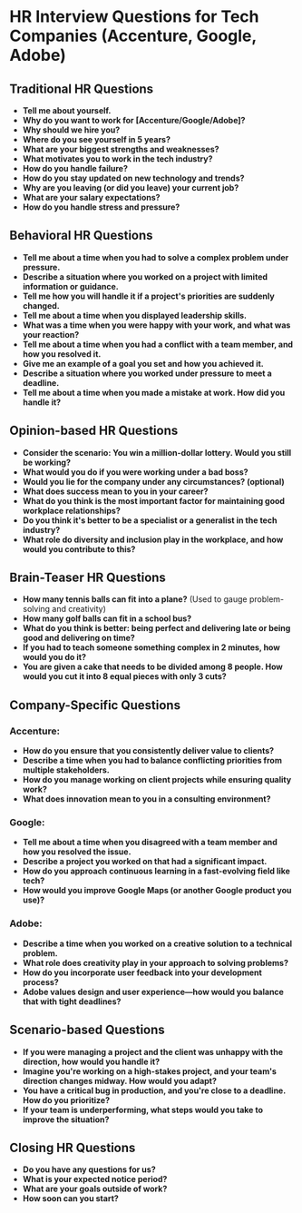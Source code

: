 # HR Interview Questions for Tech Companies (Accenture, Google, Adobe)

## Traditional HR Questions
- **Tell me about yourself.**
- **Why do you want to work for [Accenture/Google/Adobe]?**
- **Why should we hire you?**
- **Where do you see yourself in 5 years?**
- **What are your biggest strengths and weaknesses?**
- **What motivates you to work in the tech industry?**
- **How do you handle failure?**
- **How do you stay updated on new technology and trends?**
- **Why are you leaving (or did you leave) your current job?**
- **What are your salary expectations?**
- **How do you handle stress and pressure?**

## Behavioral HR Questions
- **Tell me about a time when you had to solve a complex problem under pressure.**
- **Describe a situation where you worked on a project with limited information or guidance.**
- **Tell me how you will handle it if a project's priorities are suddenly changed.**
- **Tell me about a time when you displayed leadership skills.**
- **What was a time when you were happy with your work, and what was your reaction?**
- **Tell me about a time when you had a conflict with a team member, and how you resolved it.**
- **Give me an example of a goal you set and how you achieved it.**
- **Describe a situation where you worked under pressure to meet a deadline.**
- **Tell me about a time when you made a mistake at work. How did you handle it?**

## Opinion-based HR Questions
- **Consider the scenario: You win a million-dollar lottery. Would you still be working?**
- **What would you do if you were working under a bad boss?**
- **Would you lie for the company under any circumstances? (optional)**
- **What does success mean to you in your career?**
- **What do you think is the most important factor for maintaining good workplace relationships?**
- **Do you think it's better to be a specialist or a generalist in the tech industry?**
- **What role do diversity and inclusion play in the workplace, and how would you contribute to this?**

## Brain-Teaser HR Questions
- **How many tennis balls can fit into a plane?** (Used to gauge problem-solving and creativity)
- **How many golf balls can fit in a school bus?**
- **What do you think is better: being perfect and delivering late or being good and delivering on time?**
- **If you had to teach someone something complex in 2 minutes, how would you do it?**
- **You are given a cake that needs to be divided among 8 people. How would you cut it into 8 equal pieces with only 3 cuts?**

## Company-Specific Questions

### **Accenture:**
- **How do you ensure that you consistently deliver value to clients?**
- **Describe a time when you had to balance conflicting priorities from multiple stakeholders.**
- **How do you manage working on client projects while ensuring quality work?**
- **What does innovation mean to you in a consulting environment?**

### **Google:**
- **Tell me about a time when you disagreed with a team member and how you resolved the issue.**
- **Describe a project you worked on that had a significant impact.**
- **How do you approach continuous learning in a fast-evolving field like tech?**
- **How would you improve Google Maps (or another Google product you use)?**

### **Adobe:**
- **Describe a time when you worked on a creative solution to a technical problem.**
- **What role does creativity play in your approach to solving problems?**
- **How do you incorporate user feedback into your development process?**
- **Adobe values design and user experience—how would you balance that with tight deadlines?**

## Scenario-based Questions
- **If you were managing a project and the client was unhappy with the direction, how would you handle it?**
- **Imagine you're working on a high-stakes project, and your team's direction changes midway. How would you adapt?**
- **You have a critical bug in production, and you're close to a deadline. How do you prioritize?**
- **If your team is underperforming, what steps would you take to improve the situation?**

## Closing HR Questions
- **Do you have any questions for us?**
- **What is your expected notice period?**
- **What are your goals outside of work?**
- **How soon can you start?**
